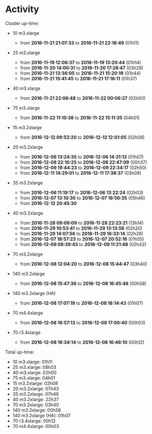 # Activity

Cluster up-time:

- 10 m3.xlarge
  - from __2016-11-21 21:07:33__ to __2016-11-21 22:18:49__ (01h11)

- 25 m3.xlarge
  - from __2016-11-19 12:06:37__ to __2016-11-19 13:20:44__ (01h14)
  - from __2016-11-20 14:00:31__ to __2016-11-20 17:28:47__ (03h28)
  - from __2016-11-21 13:36:05__ to __2016-11-21 15:20:19__ (01h44)
  - from __2016-11-21 15:41:45__ to __2016-11-21 17:16:11__ (01h37)

- 40 m3.xlarge
  - from __2016-11-21 22:06:48__ to __2016-11-22 00:06:27__ (02h00)

- 75 m3.xlarge
  - from __2016-11-22 11:10:38__ to __2016-11-22 15:11:35__ (04h01)

- 15 m3.2xlarge
  - from __2016-12-12 09:53:20__ to __2016-12-12 12:01:05__ (02h08)

- 20 m3.2xlarge
  - from __2016-12-06 13:24:35__ to __2016-12-06 14:31:13__ (01h07)
  - from __2016-12-08 22:10:25__ to __2016-12-08 22:47:09__ (00h37)
  - from __2016-12-09 19:44:23__ to __2016-12-09 22:34:17__ (02h50)
  - from __2016-12-11 14:29:01__ to __2016-12-11 17:38:37__ (03h09)

- 35 m3.2xlarge
  - from __2016-12-06 11:19:17__ to __2016-12-06 13:22:24__ (02h03)
  - from __2016-12-07 13:10:30__ to __2016-12-07 18:56:35__ (05h46)
  - from __2016-12-12 20:45:30__

- 40 m3.2xlarge
  - from __2016-11-28 09:09:09__ to __2016-11-28 22:23:21__ (13h14)
  - from __2016-11-29 10:53:41__ to __2016-11-29 13:13:58__ (02h20)
  - from __2016-11-29 14:07:56__ to __2016-11-29 16:33:14__ (02h26)
  - from __2016-12-07 18:57:23__ to __2016-12-07 20:52:16__ (01h55)
  - from __2016-12-09 08:39:43__ to __2016-12-09 11:21:48__ (02h42)

- 70 m3.2xlarge
  - from __2016-12-08 12:04:20__ to __2016-12-08 15:44:47__ (03h40)

- 140 m3.2xlarge
  - from __2016-12-08 15:47:36__ to __2016-12-08 16:45:46__ (00h58)

- 140 m3.2xlarge (HA)
  - from __2016-12-08 17:07:19__ to __2016-12-08 18:14:43__ (01h07)

- 70 m4.4xlarge
  - from __2016-12-08 16:57:13__ to __2016-12-08 17:00:40__ (00h03)

- 70 r3.4xlarge
  - from __2016-12-08 16:34:14__ to __2016-12-08 16:46:10__ (00h12)

Total up-time:
- 10 m3.xlarge: 01h11
- 25 m3.xlarge: 08h03
- 40 m3.xlarge: 02h00
- 75 m3.xlarge: 04h01
- 15 m3.2xlarge: 02h08
- 20 m3.2xlarge: 07h43
- 35 m3.2xlarge: 07h49
- 40 m3.2xlarge: 22h37
- 70 m3.2xlarge: 03h40
- 140 m3.2xlarge: 00h58
- 140 m3.2xlarge (HA): 01h07
- 70 r3.4xlarge: 00h12
- 70 m4.4xlarge:  00h03
